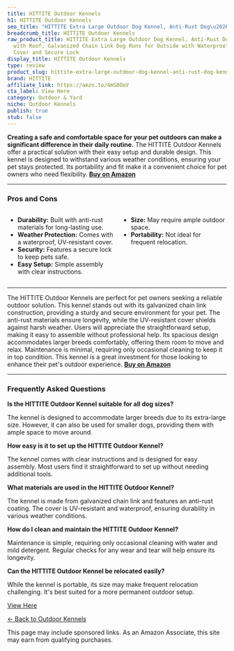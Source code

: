 ```yaml
---
title: HITTITE Outdoor Kennels
h1: HITTITE Outdoor Kennels
seo_title: "HITTITE Extra Large Outdoor Dog Kennel, Anti-Rust Dog\u2026"
breadcrumb_title: HITTITE Outdoor Kennels
raw_product_title: HITTITE Extra Large Outdoor Dog Kennel, Anti-Rust Dog Kennel Outside
  with Roof, Galvanized Chain Link Dog Runs for Outside with Waterproof UV-Resistant
  Cover and Secure Lock
display_title: HITTITE Outdoor Kennels
type: review
product_slug: hittite-extra-large-outdoor-dog-kennel-anti-rust-dog-kennel-outside-wit-38f162c0
brand: HITTITE
affiliate_link: https://amzn.to/4mS8OoV
cta_label: View Here
category: Outdoor & Yard
niche: Outdoor Kennels
publish: true
stub: false
---
```


<div id="intro" class="full-width">
  <p><strong>Creating a safe and comfortable space for your pet outdoors can make a significant difference in their daily routine.</strong> The HITTITE Outdoor Kennels offer a practical solution with their easy setup and durable design. This kennel is designed to withstand various weather conditions, ensuring your pet stays protected. Its portability and fit make it a convenient choice for pet owners who need flexibility. <a href="https://amzn.to/4mS8OoV" rel="nofollow sponsored noopener" target="_blank"><strong>Buy on Amazon</strong></a></p>
</div>

<hr />
<h3 id="pros-cons">Pros and Cons</h3>
<div class="pc-grid" style="display:grid;grid-template-columns:1fr 1fr;gap:16px;">
  <ul>
    <li><strong>Durability:</strong> Built with anti-rust materials for long-lasting use.</li>
    <li><strong>Weather Protection:</strong> Comes with a waterproof, UV-resistant cover.</li>
    <li><strong>Security:</strong> Features a secure lock to keep pets safe.</li>
    <li><strong>Easy Setup:</strong> Simple assembly with clear instructions.</li>
  </ul>
  <ul>
    <li><strong>Size:</strong> May require ample outdoor space.</li>
    <li><strong>Portability:</strong> Not ideal for frequent relocation.</li>
  </ul>
</div>
<hr />

<div class="full-width">
  <p>The HITTITE Outdoor Kennels are perfect for pet owners seeking a reliable outdoor solution. This kennel stands out with its galvanized chain link construction, providing a sturdy and secure environment for your pet. The anti-rust materials ensure longevity, while the UV-resistant cover shields against harsh weather. Users will appreciate the straightforward setup, making it easy to assemble without professional help. Its spacious design accommodates larger breeds comfortably, offering them room to move and relax. Maintenance is minimal, requiring only occasional cleaning to keep it in top condition. This kennel is a great investment for those looking to enhance their pet's outdoor experience. <a href="https://amzn.to/4mS8OoV" rel="nofollow sponsored noopener" target="_blank"><strong>Buy on Amazon</strong></a></p>
</div>

<hr />
<h3 id="faqs">Frequently Asked Questions</h3>

<p><strong>Is the HITTITE Outdoor Kennel suitable for all dog sizes?</strong></p>
<p>The kennel is designed to accommodate larger breeds due to its extra-large size. However, it can also be used for smaller dogs, providing them with ample space to move around.</p>

<p><strong>How easy is it to set up the HITTITE Outdoor Kennel?</strong></p>
<p>The kennel comes with clear instructions and is designed for easy assembly. Most users find it straightforward to set up without needing additional tools.</p>

<p><strong>What materials are used in the HITTITE Outdoor Kennel?</strong></p>
<p>The kennel is made from galvanized chain link and features an anti-rust coating. The cover is UV-resistant and waterproof, ensuring durability in various weather conditions.</p>

<p><strong>How do I clean and maintain the HITTITE Outdoor Kennel?</strong></p>
<p>Maintenance is simple, requiring only occasional cleaning with water and mild detergent. Regular checks for any wear and tear will help ensure its longevity.</p>

<p><strong>Can the HITTITE Outdoor Kennel be relocated easily?</strong></p>
<p>While the kennel is portable, its size may make frequent relocation challenging. It's best suited for a more permanent outdoor setup.</p>
<p><a class="btn" href="https://amzn.to/4mS8OoV" target="_blank" rel="nofollow sponsored noopener">View Here</a></p>
<p><a href="/roundups/outdoor-yard/outdoor-kennels/">← Back to Outdoor Kennels</a></p>
<aside class="disclosure">This page may include sponsored links. As an Amazon Associate, this site may earn from qualifying purchases.</aside>
